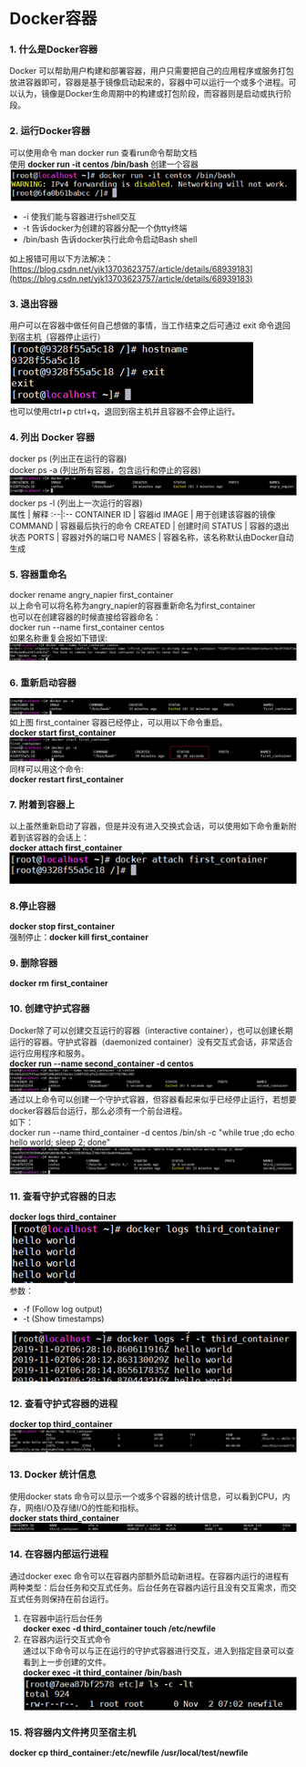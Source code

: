 # Docker容器

### 1. 什么是Docker容器
Docker 可以帮助用户构建和部署容器，用户只需要把自己的应用程序或服务打包放进容器即可，容器是基于镜像启动起来的，容器中可以运行一个或多个进程。可以认为，镜像是Docker生命周期中的构建或打包阶段，而容器则是启动或执行阶段。

### 2. 运行Docker容器
可以使用命令 man docker run 查看run命令帮助文档 <br>
使用 **docker run -it centos /bin/bash** 创建一个容器 <br>
![](pic/20191030221019.png) <br>
- -i 使我们能与容器进行shell交互
- -t 告诉docker为创建的容器分配一个伪tty终端
- /bin/bash 告诉docker执行此命令启动Bash shell <br>

如上报错可用以下方法解决：[https://blog.csdn.net/yjk13703623757/article/details/68939183](https://blog.csdn.net/yjk13703623757/article/details/68939183)

### 3. 退出容器
用户可以在容器中做任何自己想做的事情，当工作结束之后可通过  exit 命令退回到宿主机（容器停止运行）<br>
![](pic/20191030224800.png) <br>
也可以使用ctrl+p ctrl+q，退回到宿主机并且容器不会停止运行。

### 4. 列出 Docker 容器
docker ps  (列出正在运行的容器) <br>
docker ps -a (列出所有容器，包含运行和停止的容器) <br>
![](pic/20191030225056.png) <br>
docker ps -l (列出上一次运行的容器) <br>
属性	| 解释
:--|:--
CONTAINER ID | 容器id
IMAGE | 用于创建该容器的镜像
COMMAND | 容器最后执行的命令
CREATED | 创建时间
STATUS | 容器的退出状态
PORTS | 容器对外的端口号
NAMES | 容器名称，该名称默认由Docker自动生成

### 5. 容器重命名
docker rename angry_napier first_container  <br>
以上命令可以将名称为angry_napier的容器重新命名为first_container<br>
也可以在创建容器的时候直接给容器命名：<br>
docker run --name first_container centos<br>
如果名称重复会报如下错误: <br>
![](pic/20191030230824.png) <br>

### 6. 重新启动容器
![](pic/20191030231312.png) <br>
如上图 first_container 容器已经停止，可以用以下命令重启。<br>
**docker start first_container**   <br>
![](pic/20191030231548.png)
同样可以用这个命令:<br>
**docker restart first_container** 

### 7. 附着到容器上
以上虽然重新启动了容器，但是并没有进入交换式会话，可以使用如下命令重新附着到该容器的会话上：<br>
**docker attach first_container**
![](pic/20191030232550.png)

### 8.停止容器
**docker stop first_container** <br>
强制停止：**docker kill first_container** <br>

### 9. 删除容器
**docker rm first_container**

### 10. 创建守护式容器
Docker除了可以创建交互运行的容器（interactive container），也可以创建长期运行的容器。守护式容器（daemonized container）没有交互式会话，非常适合运行应用程序和服务。<br>
**docker run --name second_container -d centos**
![](pic/20191102135927.png)  <br>
通过以上命令可以创建一个守护式容器，但容器看起来似乎已经停止运行，若想要docker容器后台运行，那么必须有一个前台进程。<br>
如下：<br>
docker run --name third_container -d centos /bin/sh -c "while true ;do echo hello world; sleep 2; done" <br>
![](pic/20191102142256.png)

### 11. 查看守护式容器的日志
**docker logs third_container** <br>
![](pic/20191102142928.png) <br>
参数：<br>
- -f  (Follow log output) 
- -t  (Show timestamps) 

![](pic/20191102143259.png)

### 12. 查看守护式容器的进程
**docker top third_container** <br>
![](pic/20191102144723.png) <br>

### 13. Docker 统计信息
使用docker stats 命令可以显示一个或多个容器的统计信息，可以看到CPU，内存，网络I/O及存储I/O的性能和指标。<br>
**docker stats third_container** <br>
![](pic/20191102145502.png) <br>

### 14. 在容器内部运行进程
通过docker exec 命令可以在容器内部额外启动新进程。在容器内运行的进程有两种类型：后台任务和交互式任务。后台任务在容器内运行且没有交互需求，而交互式任务则保持在前台运行。<br>
1. 在容器中运行后台任务 <br>
   **docker exec -d third_container touch /etc/newfile** <br>
2. 在容器内运行交互式命令 <br>
   通过以下命令可以与正在运行的守护式容器进行交互，进入到指定目录可以查看到上一步创建的文件。<br>
   **docker exec -it third_container /bin/bash** <br>
   ![](pic/20191102150900.png)   

### 15. 将容器内文件拷贝至宿主机  
**docker cp third_container:/etc/newfile  /usr/local/test/newfile**